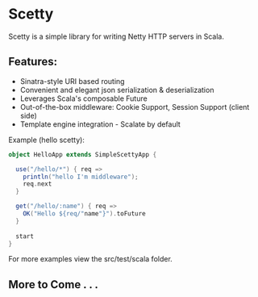 Scetty
======

Scetty is a simple library for writing Netty HTTP servers in Scala. 

## Features:
* Sinatra-style URI based routing
* Convenient and elegant json serialization & deserialization
* Leverages Scala's composable Future
* Out-of-the-box middleware: Cookie Support, Session Support (client side)
* Template engine integration - Scalate by default


Example (hello scetty):
```scala
object HelloApp extends SimpleScettyApp {

  use("/hello/*") { req =>
    println("hello I'm middleware");
    req.next
  }

  get("/hello/:name") { req =>
    OK("Hello ${req/"name"}").toFuture
  }
  
  start
}
```

For more examples view the src/test/scala folder.

## More to Come . . .
